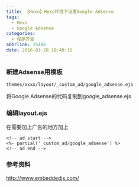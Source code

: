 ```yaml
---
title: 【Hexo】Hexo环境下设置Google Adsense
tags:
  - Hexo
  - Google Adsense
categories:
  - 程序开发
abbrlink: 15486
date: 2016-01-28 18:49:15
---
```

### 新建Adsense用模板
```
themes/xxxx/layout/_custom_ad/google_adsense.ejs
```
将Google Adsense的代码复制到google_adsense.ejs

### 编辑layout.ejs
在需要加上广告的地方加上

```
<!-- ad start -->
<%- partial('_custom_ad/google_adsense') %>
<!-- ad end -->
```

### 参考资料
http://www.embeddedjs.com/
